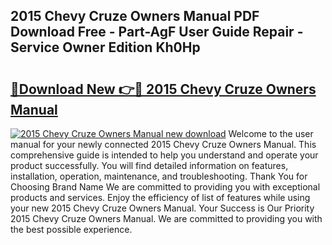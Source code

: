 ## 2015 Chevy Cruze Owners Manual PDF Download Free - Part-AgF User Guide Repair - Service Owner Edition Kh0Hp

# <h2><a href="http://bc31699.oget.top/?id=2015+Chevy+Cruze+Owners+Manual">🔗Download New 👉🔴 2015 Chevy Cruze Owners Manual</a></h2>

[![2015 Chevy Cruze Owners Manual new download](https://i.imgur.com/5g1atiW.png)](http://bc31699.oget.top/?id=2015+Chevy+Cruze+Owners+Manual)
Welcome to the user manual for your newly connected 2015 Chevy Cruze Owners Manual. This comprehensive guide is intended to help you understand and operate your product successfully. You will find detailed information on features, installation, operation, maintenance, and troubleshooting. Thank You for Choosing Brand Name We are committed to providing you with exceptional products and services. Enjoy the efficiency of list of features while using your new 2015 Chevy Cruze Owners Manual. Your Success is Our Priority 2015 Chevy Cruze Owners Manual. We are committed to providing you with the best possible experience.
